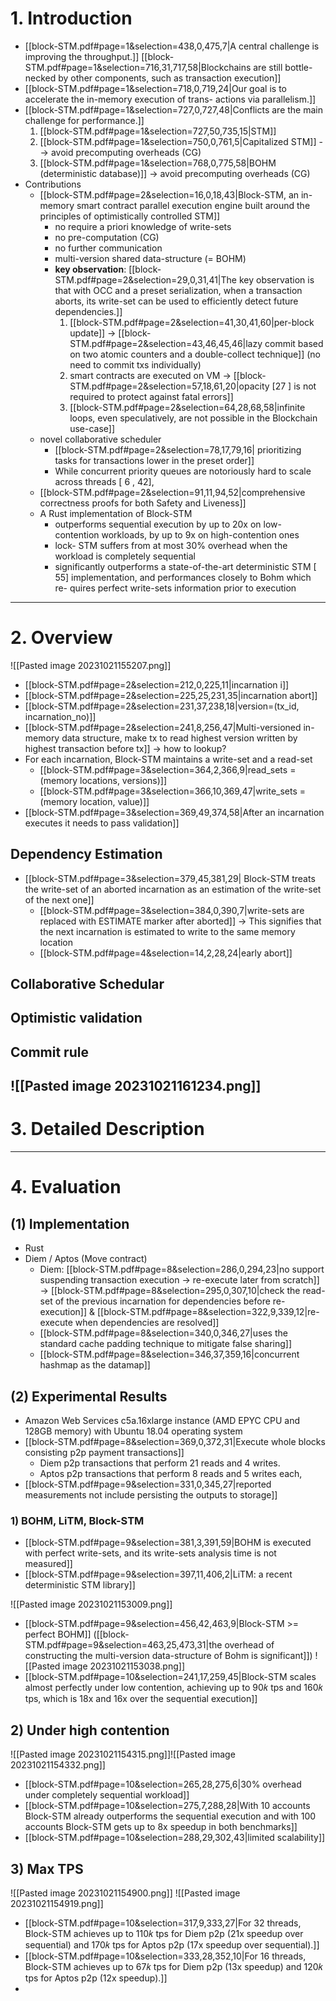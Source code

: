 

# 1. Introduction
- [[block-STM.pdf#page=1&selection=438,0,475,7|A central challenge is improving the throughput.]]  [[block-STM.pdf#page=1&selection=716,31,717,58|Blockchains are still bottle- necked by other components, such as transaction execution]]
- [[block-STM.pdf#page=1&selection=718,0,719,24|Our goal is to accelerate the in-memory execution of trans- actions via parallelism.]]
- [[block-STM.pdf#page=1&selection=727,0,727,48|Conflicts are the main challenge for performance.]] 
	1) [[block-STM.pdf#page=1&selection=727,50,735,15|STM]]
	2) [[block-STM.pdf#page=1&selection=750,0,761,5|Capitalized STM]] --> avoid precomputing overheads (CG)
	3) [[block-STM.pdf#page=1&selection=768,0,775,58|BOHM (deterministic database)]] -> avoid precomputing overheads (CG)
- Contributions
  - [[block-STM.pdf#page=2&selection=16,0,18,43|Block-STM, an in-memory smart contract parallel execution engine built around the principles of optimistically controlled STM]]
	- no require a priori knowledge of write-sets
	- no pre-computation (CG)
	- no further communication
	- multi-version shared data-structure (= BOHM)
	-  **key observation**: [[block-STM.pdf#page=2&selection=29,0,31,41|The key observation is that with OCC and a preset serialization, when a transaction aborts, its write-set can be used to efficiently detect future dependencies.]]
		  1) [[block-STM.pdf#page=2&selection=41,30,41,60|per-block update]] -> [[block-STM.pdf#page=2&selection=43,46,45,46|lazy commit based on two atomic counters and a double-collect technique]] (no need to commit txs individually)
		  2) smart contracts are executed on VM -> [[block-STM.pdf#page=2&selection=57,18,61,20|opacity [27 ] is not required to protect against fatal errors]]
		  3)  [[block-STM.pdf#page=2&selection=64,28,68,58|infinite loops, even speculatively, are not possible in the Blockchain use-case]]
   - novel collaborative scheduler
	  - [[block-STM.pdf#page=2&selection=78,17,79,16| prioritizing tasks for transactions lower in the preset order]]
	  - While concurrent priority queues are notoriously hard to scale across threads [ 6 , 42],
  - [[block-STM.pdf#page=2&selection=91,11,94,52|comprehensive correctness proofs for both Safety and Liveness]]  
  - A Rust implementation of Block-STM
	  - outperforms sequential execution by up to 20x on low-contention workloads, by up to 9x on high-contention ones
	  -  lock- STM suffers from at most 30% overhead when the workload is completely sequential
	  -  significantly outperforms a state-of-the-art deterministic STM [ 55] implementation, and performances closely to Bohm which re- quires perfect write-sets information prior to execution
---
# 2. Overview

![[Pasted image 20231021155207.png]]

- [[block-STM.pdf#page=2&selection=212,0,225,11|incarnation i]]
- [[block-STM.pdf#page=2&selection=225,25,231,35|incarnation abort]]
- [[block-STM.pdf#page=2&selection=231,37,238,18|version=(tx_id, incarnation_no)]]
- [[block-STM.pdf#page=2&selection=241,8,256,47|Multi-versioned in-memory data structure, make tx to read highest version written by highest transaction before tx]] -> how to lookup?
- For each incarnation, Block-STM maintains a write-set and a read-set
	- [[block-STM.pdf#page=3&selection=364,2,366,9|read_sets = (memory locations, versions)]]
	- [[block-STM.pdf#page=3&selection=366,10,369,47|write_sets = (memory location, value)]]
- [[block-STM.pdf#page=3&selection=369,49,374,58|After an incarnation executes it needs to pass validation]]

## Dependency Estimation
- [[block-STM.pdf#page=3&selection=379,45,381,29| Block-STM treats the write-set of an aborted incarnation as an estimation of the write-set of the next one]]
	- [[block-STM.pdf#page=3&selection=384,0,390,7|write-sets are replaced with ESTIMATE marker after aborted]] -> This signifies that the next incarnation is estimated to write to the same memory location
	- [[block-STM.pdf#page=4&selection=14,2,28,24|early abort]]

## Collaborative Schedular



## Optimistic validation

## Commit rule
![[Pasted image 20231021161234.png]]
---
# 3. Detailed Description




---
# 4. Evaluation

## (1) Implementation

- Rust
- Diem / Aptos (Move contract)
	-  Diem: [[block-STM.pdf#page=8&selection=286,0,294,23|no support suspending transaction execution -> re-execute later from scratch]] -> [[block-STM.pdf#page=8&selection=295,0,307,10|check the read-set of the previous incarnation for dependencies before re-execution]] & [[block-STM.pdf#page=8&selection=322,9,339,12|re-execute when dependencies are resolved]]
	- [[block-STM.pdf#page=8&selection=340,0,346,27|uses the standard cache padding technique to mitigate false sharing]] 
	- [[block-STM.pdf#page=8&selection=346,37,359,16|concurrent hashmap as the datamap]]

## (2) Experimental Results

- Amazon Web Services c5a.16xlarge instance (AMD EPYC CPU and 128GB memory) with Ubuntu 18.04 operating system
- [[block-STM.pdf#page=8&selection=369,0,372,31|Execute whole blocks consisting p2p payment transactions]]
	- Diem p2p transactions that perform 21 reads and 4 writes.
	- Aptos p2p transactions that perform 8 reads and 5 writes each,
- [[block-STM.pdf#page=9&selection=331,0,345,27|reported measurements not include persisting the outputs to storage]] 
### 1) BOHM, LiTM, Block-STM
- [[block-STM.pdf#page=9&selection=381,3,391,59|BOHM is executed with perfect write-sets, and its write-sets analysis time is not measured]]
- [[block-STM.pdf#page=9&selection=397,11,406,2|LiTM: a recent deterministic STM library]]

![[Pasted image 20231021153009.png]]
- [[block-STM.pdf#page=9&selection=456,42,463,9|Block-STM >= perfect BOHM]] ([[block-STM.pdf#page=9&selection=463,25,473,31|the overhead of constructing the multi-version data-structure of Bohm is significant]])
![[Pasted image 20231021153038.png]]
- [[block-STM.pdf#page=10&selection=241,17,259,45|Block-STM scales almost perfectly under low contention, achieving up to 90𝑘 tps and 160𝑘 tps, which is 18x and 16x over the sequential execution]]

## 2) Under high contention
![[Pasted image 20231021154315.png]]![[Pasted image 20231021154332.png]]

- [[block-STM.pdf#page=10&selection=265,28,275,6|30% overhead under completely sequential workload]]
- [[block-STM.pdf#page=10&selection=275,7,288,28|With 10 accounts Block-STM already outperforms the sequential execution and with 100 accounts Block-STM gets up to 8x speedup in both benchmarks]]
- [[block-STM.pdf#page=10&selection=288,29,302,43|limited scalability]]

## 3) Max TPS

![[Pasted image 20231021154900.png]]
![[Pasted image 20231021154919.png]]

- [[block-STM.pdf#page=10&selection=317,9,333,27|For 32 threads, Block-STM achieves up to 110𝑘 tps for Diem p2p (21x speedup over sequential) and 170𝑘 tps for Aptos p2p (17x speedup over sequential).]]
- [[block-STM.pdf#page=10&selection=333,28,352,10|For 16 threads, Block-STM achieves up to 67𝑘 tps for Diem p2p (13x speedup) and 120𝑘 tps for Aptos p2p (12x speedup).]]
- 